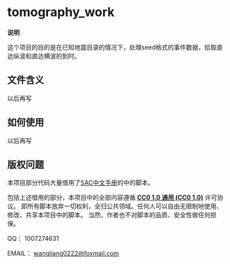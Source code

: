 # tomography_work

**说明**

这个项目的目的是在已知地震目录的情况下，处理seed格式的事件数据，拾取直达纵波和直达横波的到时。

## 文件含义
以后再写

## 如何使用
以后再写

## 版权问题
本项目部分代码大量借用了[SAC中文手册](https://github.com/seisman/SAC_Docs_zh)的中的脚本。

包括上述借用的部分，本项目中的全部内容遵循 [**CC0 1.0 通用 (CC0 1.0)**](https://creativecommons.org/publicdomain/zero/1.0/deed.zh) 许可协议。
即所有脚本放弃一切权利，全归公共领域。任何人可以自由无限制地使用、修改、共享本项目中的脚本。
当然，作者也不对脚本的品质、安全性做任何担保。

QQ： 1007274631

EMAIL： wangliang0222@foxmail.com
